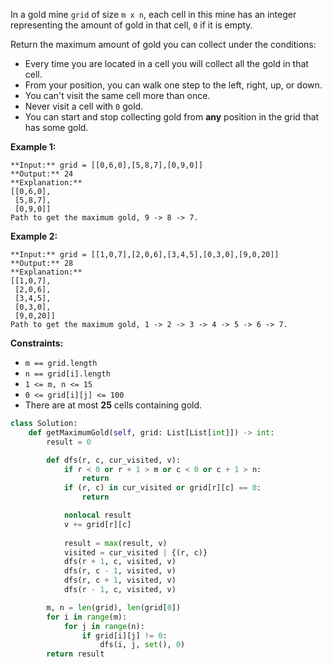 In a gold mine  `grid`  of size  `m x n`, each cell in this mine has an integer representing the amount of gold in that cell,  `0`  if it is empty.

Return the maximum amount of gold you can collect under the conditions:

-   Every time you are located in a cell you will collect all the gold in that cell.
-   From your position, you can walk one step to the left, right, up, or down.
-   You can't visit the same cell more than once.
-   Never visit a cell with  `0`  gold.
-   You can start and stop collecting gold from  **any** position in the grid that has some gold.

**Example 1:**
```
**Input:** grid = [[0,6,0],[5,8,7],[0,9,0]]
**Output:** 24
**Explanation:**
[[0,6,0],
 [5,8,7],
 [0,9,0]]
Path to get the maximum gold, 9 -> 8 -> 7.
```

**Example 2:**
```
**Input:** grid = [[1,0,7],[2,0,6],[3,4,5],[0,3,0],[9,0,20]]
**Output:** 28
**Explanation:**
[[1,0,7],
 [2,0,6],
 [3,4,5],
 [0,3,0],
 [9,0,20]]
Path to get the maximum gold, 1 -> 2 -> 3 -> 4 -> 5 -> 6 -> 7.
```

**Constraints:**

-   `m == grid.length`
-   `n == grid[i].length`
-   `1 <= m, n <= 15`
-   `0 <= grid[i][j] <= 100`
-   There are at most  **25** cells containing gold.

```py
class Solution:
    def getMaximumGold(self, grid: List[List[int]]) -> int:
        result = 0

        def dfs(r, c, cur_visited, v):
            if r < 0 or r + 1 > m or c < 0 or c + 1 > n:
                return
            if (r, c) in cur_visited or grid[r][c] == 0:
                return

            nonlocal result
            v += grid[r][c]
            
            result = max(result, v)
            visited = cur_visited | {(r, c)}
            dfs(r + 1, c, visited, v)
            dfs(r, c - 1, visited, v)
            dfs(r, c + 1, visited, v)
            dfs(r - 1, c, visited, v)

        m, n = len(grid), len(grid[0])
        for i in range(m):
            for j in range(n):
                if grid[i][j] != 0:
                    dfs(i, j, set(), 0)
        return result
```
